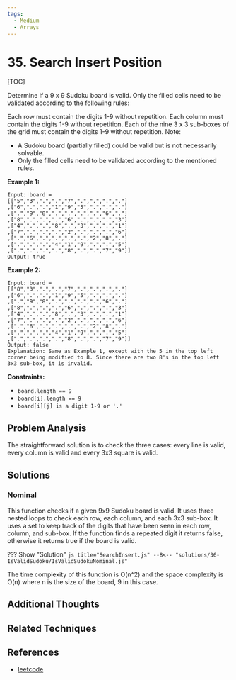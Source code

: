 ```yaml
---
tags:
  - Medium
  - Arrays
---
```


# 35. Search Insert Position

[TOC]

Determine if a 9 x 9 Sudoku board is valid. Only the filled cells need to be validated according to the following rules:

Each row must contain the digits 1-9 without repetition.
Each column must contain the digits 1-9 without repetition.
Each of the nine 3 x 3 sub-boxes of the grid must contain the digits 1-9 without repetition.
Note:

* A Sudoku board (partially filled) could be valid but is not necessarily solvable.
* Only the filled cells need to be validated according to the mentioned rules.

**Example 1:**

```
Input: board = 
[["5","3",".",".","7",".",".",".","."]
,["6",".",".","1","9","5",".",".","."]
,[".","9","8",".",".",".",".","6","."]
,["8",".",".",".","6",".",".",".","3"]
,["4",".",".","8",".","3",".",".","1"]
,["7",".",".",".","2",".",".",".","6"]
,[".","6",".",".",".",".","2","8","."]
,[".",".",".","4","1","9",".",".","5"]
,[".",".",".",".","8",".",".","7","9"]]
Output: true
```

**Example 2:**

```
Input: board = 
[["8","3",".",".","7",".",".",".","."]
,["6",".",".","1","9","5",".",".","."]
,[".","9","8",".",".",".",".","6","."]
,["8",".",".",".","6",".",".",".","3"]
,["4",".",".","8",".","3",".",".","1"]
,["7",".",".",".","2",".",".",".","6"]
,[".","6",".",".",".",".","2","8","."]
,[".",".",".","4","1","9",".",".","5"]
,[".",".",".",".","8",".",".","7","9"]]
Output: false
Explanation: Same as Example 1, except with the 5 in the top left corner being modified to 8. Since there are two 8's in the top left 3x3 sub-box, it is invalid.
```

**Constraints:**

* `board.length == 9`
* `board[i].length == 9`
* `board[i][j] is a digit 1-9 or '.'`

## Problem Analysis

The straightforward solution is to check the three cases: every line is valid, every column is valid and every 3x3 square is valid.

## Solutions

### Nominal

This function checks if a given 9x9 Sudoku board is valid. It uses three nested loops to check each row, each column, and each 3x3 sub-box. It uses a set to keep track of the digits that have been seen in each row, column, and sub-box. If the function finds a repeated digit it returns false, otherwise it returns true if the board is valid.


??? Show "Solution"
`js title="SearchInsert.js"
    --8<-- "solutions/36-IsValidSudoku/IsValidSudokuNominal.js"
    `

The time complexity of this function is O(n^2) and the space complexity is O(n) where n is the size of the board, 9 in this case.

## Additional Thoughts

## Related Techniques

## References

- [leetcode](https://leetcode.com/problems/valid-sudoku/)
